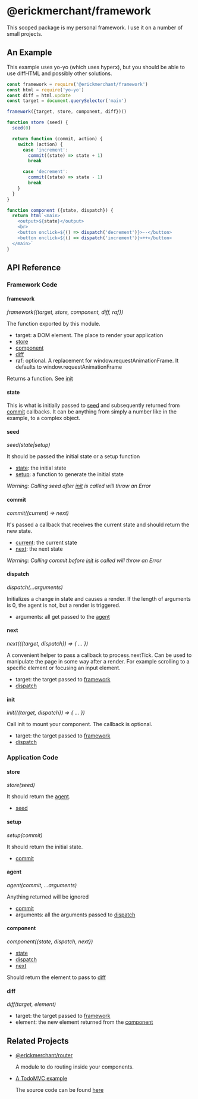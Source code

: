 # @erickmerchant/framework

This scoped package is my personal framework. I use it on a number of small projects.

## An Example

This example uses yo-yo (which uses hyperx), but you should be able to use diffHTML and possibly other solutions.

``` javascript
const framework = require('@erickmerchant/framework')
const html = require('yo-yo')
const diff = html.update
const target = document.querySelector('main')

framework({target, store, component, diff})()

function store (seed) {
  seed(0)

  return function (commit, action) {
    switch (action) {
      case 'increment':
        commit((state) => state + 1)
        break

      case 'decrement':
        commit((state) => state - 1)
        break
    }
  }
}

function component ({state, dispatch}) {
  return html`<main>
    <output>${state}</output>
    <br>
    <button onclick=${() => dispatch('decrement')}>--</button>
    <button onclick=${() => dispatch('increment')}>++</button>
  </main>`
}
```


## API Reference

### Framework Code

#### framework

_framework({target, store, component, diff, raf})_

The function exported by this module.

- target: a DOM element. The place to render your application
- [store](#store)
- [component](#component)
- [diff](#diff)
- raf: optional. A replacement for window.requestAnimationFrame. It defaults to window.requestAnimationFrame

Returns a function. See [init](#init)

#### state

This is what is initially passed to [seed](#seed) and subsequently returned from [commit](#commit) callbacks. It can be anything from simply a number like in the example, to a complex object.

#### seed

_seed(state|setup)_

It should be passed the initial state or a setup function

- [state](#state): the initial state
- [setup](#setup): a function to generate the initial state

_Warning: Calling seed after [init](#init) is called will throw an Error_

#### commit

_commit((current) => next)_

It's passed a callback that receives the current state and should return the new state.

- [current](#state): the current state
- [next](#state): the next state

_Warning: Calling commit before [init](#init) is called will throw an Error_

#### dispatch

_dispatch(...arguments)_

Initializes a change in state and causes a render. If the length of arguments is 0, the agent is not, but a render is triggered.

- arguments: all get passed to the [agent](#agent)

#### next

_next(({target, dispatch}) => { ... })_

A convenient helper to pass a callback to process.nextTick. Can be used to manipulate the page in some way after a render. For example scrolling to a specific element or focusing an input element.

- target: the target passed to [framework](#framework)
- [dispatch](#dispatch)

#### init

_init(({target, dispatch}) => { ... })_

Call init to mount your component. The callback is optional.

- target: the target passed to [framework](#framework)
- [dispatch](#dispatch)

### Application Code

#### store

_store(seed)_

It should return the [agent](#agent).

- [seed](#seed)

#### setup

_setup(commit)_

It should return the initial state.

- [commit](#commit)

#### agent

_agent(commit, ...arguments)_

Anything returned will be ignored

- [commit](#commit)
- arguments: all the arguments passed to [dispatch](#dispatch)

#### component

_component({state, dispatch, next})_

- [state](#state)
- [dispatch](#dispatch)
- [next](#next)

Should return the element to pass to [diff](#diff)

#### diff

_diff(target, element)_

- target: the target passed to [framework](#framework)
- element: the new element returned from the [component](#component)


## Related Projects

- [@erickmerchant/router](https://github.com/erickmerchant/router)

  A module to do routing inside your components.

- [A TodoMVC example](http://todo.erickmerchant.com)

  The source code can be found [here](https://github.com/erickmerchant/framework-todo)
